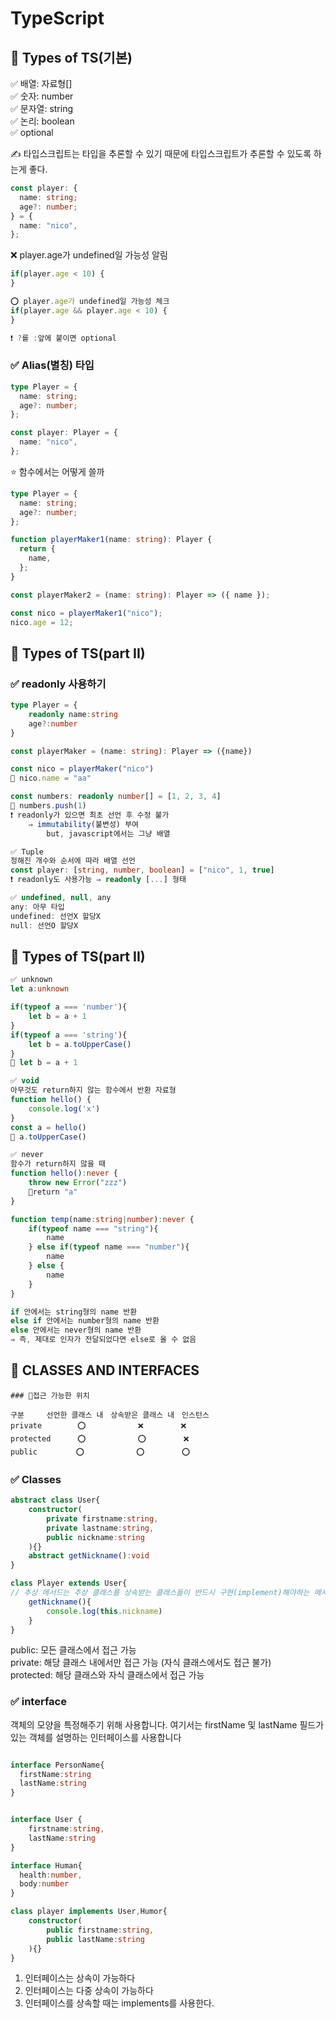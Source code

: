# TypeScript

## 📌 Types of TS(기본)

✅ 배열: 자료형[]<br/>
✅ 숫자: number<br/>
✅ 문자열: string<br/>
✅ 논리: boolean<br/>
✅ optional<br/>

✍️ 타입스크립트는 타입을 추론할 수 있기 때문에 타입스크립트가 추론할 수 있도록 하는게 좋다.
```typescript
const player: {
  name: string;
  age?: number;
} = {
  name: "nico",
};
```

❌ player.age가 undefined일 가능성 알림

```typescript
if(player.age < 10) {
}

⭕ player.age가 undefined일 가능성 체크
if(player.age && player.age < 10) {
}

❗ ?를 :앞에 붙이면 optional
```

### ✅ Alias(별칭) 타입

```typescript
type Player = {
  name: string;
  age?: number;
};

const player: Player = {
  name: "nico",
};
```

⭐ 함수에서는 어떻게 쓸까

```typescript
type Player = {
  name: string;
  age?: number;
};

function playerMaker1(name: string): Player {
  return {
    name,
  };
}

const playerMaker2 = (name: string): Player => ({ name });

const nico = playerMaker1("nico");
nico.age = 12;
```

## 📌 Types of TS(part II)

### ✅ readonly 사용하기

```typescript
type Player = {
    readonly name:string
    age?:number
}

const playerMaker = (name: string): Player => ({name})

const nico = playerMaker("nico")
🚫 nico.name = "aa"
```

```typescript
const numbers: readonly number[] = [1, 2, 3, 4]
🚫 numbers.push(1)
❗ readonly가 있으면 최초 선언 후 수정 불가
    ⇒ immutability(불변성) 부여
        but, javascript에서는 그냥 배열

✅ Tuple
정해진 개수와 순서에 따라 배열 선언
const player: [string, number, boolean] = ["nico", 1, true]
❗ readonly도 사용가능 ⇒ readonly [...] 형태

✅ undefined, null, any
any: 아무 타입
undefined: 선언X 할당X
null: 선언O 할당X
```

## 📌 Types of TS(part II)

```typescript
✅ unknown
let a:unknown

if(typeof a === 'number'){
    let b = a + 1
}
if(typeof a === 'string'){
    let b = a.toUpperCase()
}
🚫 let b = a + 1

✅ void
아무것도 return하지 않는 함수에서 반환 자료형
function hello() {
    console.log('x')
}
const a = hello()
🚫 a.toUpperCase()

✅ never
함수가 return하지 않을 때
function hello():never {
    throw new Error("zzz")
    🚫return "a"
}

function temp(name:string|number):never {
    if(typeof name === "string"){
        name
    } else if(typeof name === "number"){
        name
    } else {
        name
    }
}

if 안에서는 string형의 name 반환
else if 안에서는 number형의 name 반환
else 안에서는 never형의 name 반환
⇒ 즉, 제대로 인자가 전달되었다면 else로 올 수 없음
```

##  📌 CLASSES AND INTERFACES

```
### 📌접근 가능한 위치

구분　　　선언한 클래스 내　상속받은 클래스 내　인스턴스
private 　 　　 ⭕　　　　　　　❌　　　　　❌
protected 　　　⭕　　　　　　　⭕　　　　　❌
public　　　　  ⭕　　　　　　　⭕　　　　　⭕
```
### ✅ Classes
```typescript
abstract class User{
    constructor(
        private firstname:string,
        private lastname:string,
        public nickname:string
    ){}
    abstract getNickname():void
}

class Player extends User{
// 추상 메서드는 추상 클래스를 상속받는 클래스들이 반드시 구현(implement)해야하는 메서드이다.
    getNickname(){
        console.log(this.nickname)
    }
}
```
public: 모든 클래스에서 접근 가능<br/>
private: 해당 클래스 내에서만 접근 가능 (자식 클래스에서도 접근 불가)<br/>
protected: 해당 클래스와 자식 클래스에서 접근 가능<br/>

### ✅ interface
객체의 모양을 특정해주기 위해 사용합니다. 여기서는 firstName 및 lastName 필드가 있는 객체를 설명하는 인터페이스를 사용합니다

```typescript

interface PersonName{
  firstName:string
  lastName:string
}

```
```typescript

interface User {
    firstname:string,
    lastName:string
}

interface Human{
  health:number,
  body:number
}

class player implements User,Humor{
    constructor(
        public firstname:string,
        public lastName:string
    ){}
}

```
1. 인터페이스는 상속이 가능하다</br>
2. 인터페이스는 다중 상속이 가능하다</br>
3. 인터페이스를 상속할 때는 implements를 사용한다.



